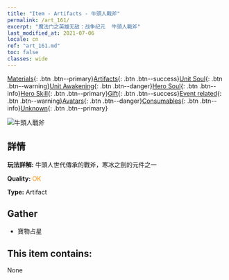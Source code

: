 ```yaml
---
title: "Item - Artifacts - 牛頭人戰斧"
permalink: /art_161/
excerpt: "魔法门之英雄无敌：战争纪元  牛頭人戰斧"
last_modified_at: 2021-07-06
locale: cn
ref: "art_161.md"
toc: false
classes: wide
---
```

 [Materials](/ItemsCN/){: .btn .btn--primary}[Artifacts](/ItemsCN/Artifacts/){: .btn .btn--success}[Unit Soul](/ItemsCN/UnitSoul/){: .btn .btn--warning}[Unit Awakening](/ItemsCN/UnitAwakening/){: .btn .btn--danger}[Hero Soul](/ItemsCN/HeroSoul/){: .btn .btn--info}[Hero Skill](/ItemsCN/HeroSkill/){: .btn .btn--primary}[Gift](/ItemsCN/Gift/){: .btn .btn--success}[Event related](/ItemsCN/Events/){: .btn .btn--warning}[Avatars](/ItemsCN/Avatars/){: .btn .btn--danger}[Consumables](/ItemsCN/Consumables/){: .btn .btn--info}[Unknown](/ItemsCN/Unknown/){: .btn .btn--primary}

 ![牛頭人戰斧](/images/t/artifact_40432.png)

## 詳情
 **玩法詳解:** 牛頭人世代傳承的戰斧，寒冰之劍的元件之一

 **Quality:** <span style="color: #FF8C00">OK</span>

 **Type:** Artifact

## Gather

*    寶物占星 

## This item contains:

  None

